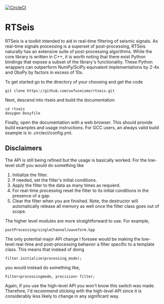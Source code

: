 [![CircleCI](https://circleci.com/gh/uofuseismo/rtseis.svg?style=svg&circle-token=build_status)](https://circleci.com/gh/uofuseismo/rtseis)

# RTSeis

RTSeis is a toolkit intended to aid in real-time filtering of seismic signals.  As real-time signals processing is a superset of post-processing, RTSeis naturally has an extensive suite of post-processing algorithms.  While the core library is written in C++, it is worth noting that there exist Python bindings that expose a subset of the library's functionality.  These Python wrappers can outperform NumPy/SciPy equivalent implementations by 2-4x and ObsPy by factors in excess of 10x.

To get started go to the directory of your choosing and get the code

    git clone https://github.com/uofuseismo/rtseis.git
    
Next, descend into rtseis and build the documentation

    cd rtseis
    doxygen Doxyfile

Finally, open the documentation with a web browser.  This should provide build examples and usage instructions.  For GCC users, an always valid build example is in .circleci/config.yml.

## Disclaimers

The API is still being refined but the usage is basically worked.  For the low-level stuff you would do something like

   1.  Initialize the filter.
   2.  If needed, set the filter's initial conditions.
   3.  Apply the filter to the data as many times as requierd.
   4.  For real-time processing reset the filter to its initial conditions in the presence of a gap.
   5.  Clear the filter when you are finished.  Note, the destructor will automatically release all memory as well once the filter class goes out of scope.

The higher level modules are more straightforward to use.  For example,

    postProcessing/singleChannel/waveform.hpp

The only potential major API change I foresee would be making the low-level real-time and post-processing behavior a filter specific to a template class.  This means that instead of doing

    filter.initialize(processing_mode);

you would instead do something like, 

    Filter<processingmode, precision> filter;

Again, if you use the high-level API you won't know this switch was made.  Therefore, I'd recommend sticking with the high-level API since it is considerably less likely to change in any significant way.
